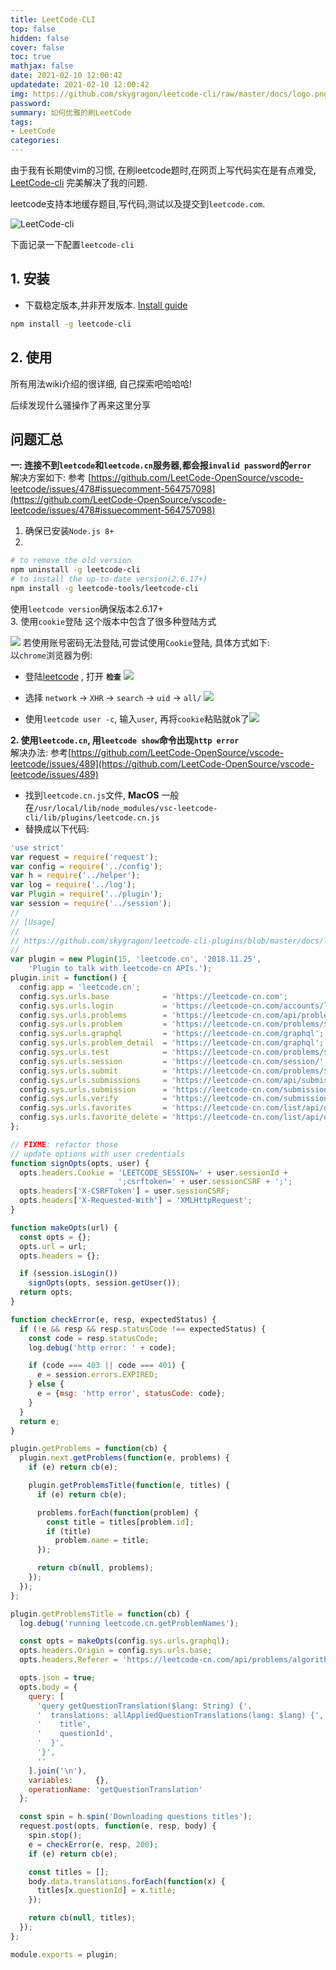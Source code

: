 ```yaml
---
title: LeetCode-CLI
top: false
hidden: false
cover: false
toc: true
mathjax: false
date: 2021-02-10 12:00:42
updatedate: 2021-02-10 12:00:42
img: https://github.com/skygragon/leetcode-cli/raw/master/docs/logo.png
password:
summary: 如何优雅的刷LeetCode
tags:
- LeetCode
categories:
---
```


由于我有长期使vim的习惯, 在刷leetcode题时,在网页上写代码实在是有点难受, [LeetCode-cli](https://github.com/skygragon/leetcode-cli) 完美解决了我的问题. 

leetcode支持本地缓存题目,写代码,测试以及提交到`leetcode.com`.

![LeetCode-cli](https://github.com/skygragon/leetcode-cli/raw/master/docs/screenshots/intro.2018.01.13.gif)     

下面记录一下配置`leetcode-cli`

## 1. 安装

- 下载稳定版本,并非开发版本. [Install guide](https://skygragon.github.io/leetcode-cli/install) 
```bash
npm install -g leetcode-cli
```

## 2. 使用
所有用法wiki介绍的很详细, 自己探索吧哈哈哈! 

后续发现什么骚操作了再来这里分享

## 问题汇总
**一:  连接不到`leetcode`和`leetcode.cn`服务器,都会报`invalid password`的`error`**    
解决方案如下:  参考
[https://github.com/LeetCode-OpenSource/vscode-leetcode/issues/478#issuecomment-564757098](https://github.com/LeetCode-OpenSource/vscode-leetcode/issues/478#issuecomment-564757098) 

1. 确保已安装`Node.js 8+`
2. 
```bash
# to remove the old version
npm uninstall -g leetcode-cli
# to install the up-to-date version(2.6.17+)
npm install -g leetcode-tools/leetcode-cli
```
使用`leetcode version`确保版本2.6.17+    
3. 使用`cookie`登陆
这个版本中包含了很多种登陆方式    

![](https://cdn.jsdelivr.net/gh/liuyaanng/Blog_source@master/blog_images/img/20210210222559.png)
若使用账号密码无法登陆,可尝试使用`Cookie`登陆, 具体方式如下:    
以`chrome`浏览器为例:    
- 登陆[leetcode]() , 打开 **`检查`** 
![](https://cdn.jsdelivr.net/gh/liuyaanng/Blog_source@master/blog_images/img/20210210223002.png)
- 选择 `network` -> `XHR` -> `search` -> `uid` -> `all/`
![](https://cdn.jsdelivr.net/gh/liuyaanng/Blog_source@master/blog_images/img/20210210223441.png)

- 使用`leetcode user -c`, 输入`user`, 再将`cookie`粘贴就ok了![](https://cdn.jsdelivr.net/gh/liuyaanng/Blog_source@master/blog_images/img/20210210231428.png)

**2. 使用`leetcode.cn`, 用`leetcode show`命令出现`http error`**     
解决办法: 参考[https://github.com/LeetCode-OpenSource/vscode-leetcode/issues/489](https://github.com/LeetCode-OpenSource/vscode-leetcode/issues/489) 
- 找到`leetcode.cn.js`文件, **MacOS** 一般在`/usr/local/lib/node_modules/vsc-leetcode-cli/lib/plugins/leetcode.cn.js`
- 替换成以下代码:

```js
'use strict'
var request = require('request');
var config = require('../config');
var h = require('../helper');
var log = require('../log');
var Plugin = require('../plugin');
var session = require('../session');
//
// [Usage]
//
// https://github.com/skygragon/leetcode-cli-plugins/blob/master/docs/leetcode.cn.md
//
var plugin = new Plugin(15, 'leetcode.cn', '2018.11.25',
    'Plugin to talk with leetcode-cn APIs.');
plugin.init = function() {
  config.app = 'leetcode.cn';
  config.sys.urls.base            = 'https://leetcode-cn.com';
  config.sys.urls.login           = 'https://leetcode-cn.com/accounts/login/';
  config.sys.urls.problems        = 'https://leetcode-cn.com/api/problems/$category/';
  config.sys.urls.problem         = 'https://leetcode-cn.com/problems/$slug/description/';
  config.sys.urls.graphql         = 'https://leetcode-cn.com/graphql';
  config.sys.urls.problem_detail  = 'https://leetcode-cn.com/graphql';
  config.sys.urls.test            = 'https://leetcode-cn.com/problems/$slug/interpret_solution/';
  config.sys.urls.session         = 'https://leetcode-cn.com/session/';
  config.sys.urls.submit          = 'https://leetcode-cn.com/problems/$slug/submit/';
  config.sys.urls.submissions     = 'https://leetcode-cn.com/api/submissions/$slug';
  config.sys.urls.submission      = 'https://leetcode-cn.com/submissions/detail/$id/';
  config.sys.urls.verify          = 'https://leetcode-cn.com/submissions/detail/$id/check/';
  config.sys.urls.favorites       = 'https://leetcode-cn.com/list/api/questions';
  config.sys.urls.favorite_delete = 'https://leetcode-cn.com/list/api/questions/$hash/$id';
};

// FIXME: refactor those
// update options with user credentials
function signOpts(opts, user) {
  opts.headers.Cookie = 'LEETCODE_SESSION=' + user.sessionId +
                        ';csrftoken=' + user.sessionCSRF + ';';
  opts.headers['X-CSRFToken'] = user.sessionCSRF;
  opts.headers['X-Requested-With'] = 'XMLHttpRequest';
}

function makeOpts(url) {
  const opts = {};
  opts.url = url;
  opts.headers = {};

  if (session.isLogin())
    signOpts(opts, session.getUser());
  return opts;
}

function checkError(e, resp, expectedStatus) {
  if (!e && resp && resp.statusCode !== expectedStatus) {
    const code = resp.statusCode;
    log.debug('http error: ' + code);

    if (code === 403 || code === 401) {
      e = session.errors.EXPIRED;
    } else {
      e = {msg: 'http error', statusCode: code};
    }
  }
  return e;
}

plugin.getProblems = function(cb) {
  plugin.next.getProblems(function(e, problems) {
    if (e) return cb(e);

    plugin.getProblemsTitle(function(e, titles) {
      if (e) return cb(e);

      problems.forEach(function(problem) {
        const title = titles[problem.id];
        if (title)
          problem.name = title;
      });

      return cb(null, problems);
    });
  });
};

plugin.getProblemsTitle = function(cb) {
  log.debug('running leetcode.cn.getProblemNames');

  const opts = makeOpts(config.sys.urls.graphql);
  opts.headers.Origin = config.sys.urls.base;
  opts.headers.Referer = 'https://leetcode-cn.com/api/problems/algorithms/';

  opts.json = true;
  opts.body = {
    query: [
      'query getQuestionTranslation($lang: String) {',
      '  translations: allAppliedQuestionTranslations(lang: $lang) {',
      '    title',
      '    questionId',
      '  }',
      '}',
      ''
    ].join('\n'),
    variables:     {},
    operationName: 'getQuestionTranslation'
  };

  const spin = h.spin('Downloading questions titles');
  request.post(opts, function(e, resp, body) {
    spin.stop();
    e = checkError(e, resp, 200);
    if (e) return cb(e);

    const titles = [];
    body.data.translations.forEach(function(x) {
      titles[x.questionId] = x.title;
    });

    return cb(null, titles);
  });
};

module.exports = plugin;
```

